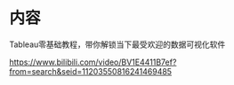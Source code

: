 # 内容

Tableau零基础教程，带你解锁当下最受欢迎的数据可视化软件

https://www.bilibili.com/video/BV1E4411B7ef?from=search&seid=11203550816241469485